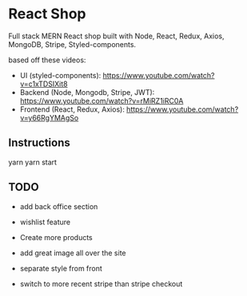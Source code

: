 # React Shop

Full stack MERN React shop built with Node, React, Redux, Axios, MongoDB, Stripe, Styled-components.

based off these videos:

- UI (styled-components): https://www.youtube.com/watch?v=c1xTDSIXit8
- Backend (Node, Mongodb, Stripe, JWT): https://www.youtube.com/watch?v=rMiRZ1iRC0A
- Frontend (React, Redux, Axios): https://www.youtube.com/watch?v=y66RgYMAgSo

## Instructions

yarn
yarn start

## TODO

- add back office section

- wishlist feature
- Create more products
- add great image all over the site

- separate style from front

- switch to more recent stripe than stripe checkout
